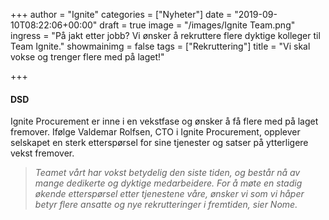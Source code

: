 +++
author = "Ignite"
categories = ["Nyheter"]
date = "2019-09-10T08:22:06+00:00"
draft = true
image = "/images/Ignite Team.png"
ingress = "På jakt etter jobb? Vi ønsker å rekruttere flere dyktige kolleger til Team Ignite."
showmainimg = false
tags = ["Rekruttering"]
title = "Vi skal vokse og trenger flere med på laget!"

+++
#### DSD

Ignite Procurement er inne i en vekstfase og ønsker å få flere med på laget fremover. Ifølge Valdemar Rolfsen, CTO i Ignite Procurement, opplever selskapet en sterk etterspørsel for sine tjenester og satser på ytterligere vekst fremover.

> _Teamet vårt har vokst betydelig den siste tiden, og består nå av mange dedikerte og dyktige medarbeidere. For å møte en stadig økende etterspørsel etter tjenestene våre, ønsker vi  som vi håper betyr flere ansatte og nye rekrutteringer i fremtiden, sier Nome._